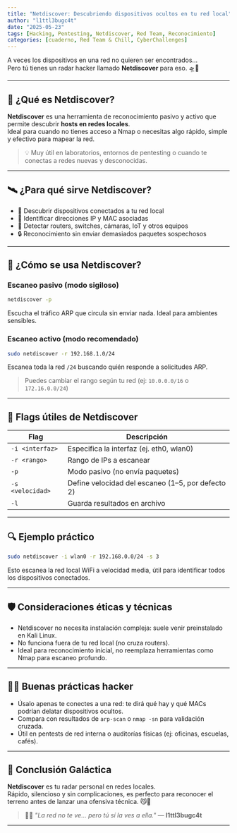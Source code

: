 ```yaml
---
title: "Netdiscover: Descubriendo dispositivos ocultos en tu red local"
author: "l1ttl3bugc4t"
date: "2025-05-23"
tags: [Hacking, Pentesting, Netdiscover, Red Team, Reconocimiento]
categories: [cuaderno, Red Team & Chill, CyberChallenges]
---
```


A veces los dispositivos en una red no quieren ser encontrados...  
Pero tú tienes un radar hacker llamado **Netdiscover** para eso. 🛸📡

---

## 🌠 ¿Qué es Netdiscover?

**Netdiscover** es una herramienta de reconocimiento pasivo y activo que permite descubrir **hosts en redes locales**.  
Ideal para cuando no tienes acceso a Nmap o necesitas algo rápido, simple y efectivo para mapear la red.

> 💡 Muy útil en laboratorios, entornos de pentesting o cuando te conectas a redes nuevas y desconocidas.

---

## 🛰️ ¿Para qué sirve Netdiscover?

- 🧭 Descubrir dispositivos conectados a tu red local
- 🧠 Identificar direcciones IP y MAC asociadas
- 📶 Detectar routers, switches, cámaras, IoT y otros equipos
- 🔒 Reconocimiento sin enviar demasiados paquetes sospechosos

---

## 🐾 ¿Cómo se usa Netdiscover?

### Escaneo pasivo (modo sigiloso)

```bash
netdiscover -p
```

Escucha el tráfico ARP que circula sin enviar nada. Ideal para ambientes sensibles.

### Escaneo activo (modo recomendado)

```bash
sudo netdiscover -r 192.168.1.0/24
```

Escanea toda la red `/24` buscando quién responde a solicitudes ARP.

> Puedes cambiar el rango según tu red (ej: `10.0.0.0/16` o `172.16.0.0/24`)

---

## 🔧 Flags útiles de Netdiscover

| Flag               | Descripción                                     |
|--------------------|-------------------------------------------------|
| `-i <interfaz>`    | Especifica la interfaz (ej. eth0, wlan0)        |
| `-r <rango>`       | Rango de IPs a escanear                         |
| `-p`               | Modo pasivo (no envía paquetes)                |
| `-s <velocidad>`   | Define velocidad del escaneo (1–5, por defecto 2)|
| `-l`               | Guarda resultados en archivo                    |

---

## 🔍 Ejemplo práctico

```bash
sudo netdiscover -i wlan0 -r 192.168.0.0/24 -s 3
```

Esto escanea la red local WiFi a velocidad media, útil para identificar todos los dispositivos conectados.

---

## 🛡️ Consideraciones éticas y técnicas

- Netdiscover no necesita instalación compleja: suele venir preinstalado en Kali Linux.
- No funciona fuera de tu red local (no cruza routers).
- Ideal para reconocimiento inicial, no reemplaza herramientas como Nmap para escaneo profundo.

---

## 🐱‍💻 Buenas prácticas hacker

- Úsalo apenas te conectes a una red: te dirá qué hay y qué MACs podrían delatar dispositivos ocultos.
- Compara con resultados de `arp-scan` o `nmap -sn` para validación cruzada.
- Útil en pentests de red interna o auditorías físicas (ej: oficinas, escuelas, cafés).

---

## 🚩 Conclusión Galáctica

**Netdiscover** es tu radar personal en redes locales.  
Rápido, silencioso y sin complicaciones, es perfecto para reconocer el terreno antes de lanzar una ofensiva técnica. 😼🧭

> 🐾✨ _"La red no te ve... pero tú sí la ves a ella."_ — **l1ttl3bugc4t**

---
